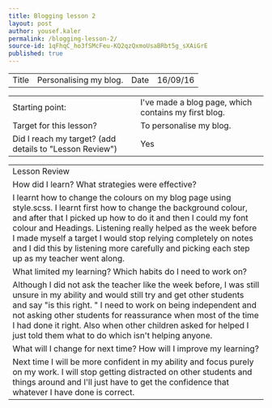 ```yaml
---
title: Blogging lesson 2
layout: post
author: yousef.kaler
permalink: /blogging-lesson-2/
source-id: 1qFhqC_ho3fSMcFeu-KQ2qzQxmoUsaBRbt5g_sXAiGrE
published: true
---
```

<table>
  <tr>
    <td>Title</td>
    <td>Personalising my blog.</td>
    <td>Date</td>
    <td>16/09/16</td>
  </tr>
</table>


<table>
  <tr>
    <td>Starting point:</td>
    <td>I've made a blog page, which contains my first blog.</td>
  </tr>
  <tr>
    <td>Target for this lesson?</td>
    <td>To personalise my blog.</td>
  </tr>
  <tr>
    <td>Did I reach my target? 
(add details to "Lesson Review")</td>
    <td> Yes</td>
  </tr>
</table>


<table>
  <tr>
    <td>Lesson Review</td>
  </tr>
  <tr>
    <td>How did I learn? What strategies were effective? </td>
  </tr>
  <tr>
    <td>I learnt how to change the colours on my blog page using style.scss. I learnt first how to change the background colour, and after that I picked up how to do it and then I could my font colour and Headings. Listening really helped as the week before I made myself a target I would stop relying completely on notes and I did this by listening more carefully and picking each step up as my teacher went along.</td>
  </tr>
  <tr>
    <td>What limited my learning? Which habits do I need to work on? </td>
  </tr>
  <tr>
    <td>Although I did not ask the teacher like the week before, I was still unsure in my ability and would still try and get other students and say "is this right. " I need to work on being independent and not asking other students for reassurance when most of the time I had done it right. Also when other children asked for helped I just told them what to do which isn't helping anyone.</td>
  </tr>
  <tr>
    <td>What will I change for next time? How will I improve my learning?</td>
  </tr>
  <tr>
    <td>Next time I will be more confident in my ability and focus purely on my work. I will stop getting distracted on other students and things around and I'll just have to get the confidence that whatever I have done is correct.</td>
  </tr>
</table>


